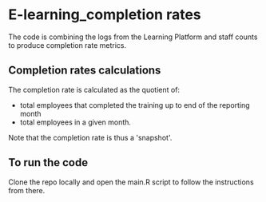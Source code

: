 # E-learning_completion rates

The code is combining the logs from the Learning Platform and staff counts
to produce completion rate metrics. 

## Completion rates calculations

The completion rate is calculated as the quotient of:

- total employees that completed the training up to end of the reporting month
- total employees in a given month.

Note that the completion rate is thus a 'snapshot'.


## To run the code

Clone the repo locally and open the main.R script to follow the instructions from there.